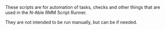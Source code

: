 These scripts are for automation of tasks, checks and other things that are used in the N-Able RMM Script Runner.

They are not intended to be run manually, but can be if needed.
